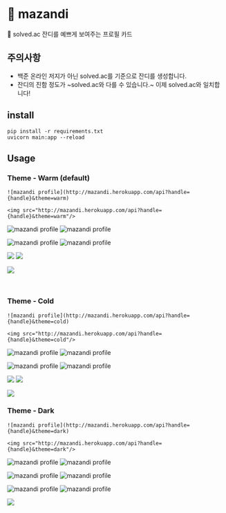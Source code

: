 # 🌱 mazandi
🌱 solved.ac 잔디를 예쁘게 보여주는 프로필 카드

## 주의사항
- 백준 온라인 저지가 아닌 solved.ac를 기준으로 잔디를 생성합니다.
- 잔디의 진함 정도가 ~solved.ac와 다를 수 있습니다.~ 이제 solved.ac와 일치합니다!

## install
```
pip install -r requirements.txt
uvicorn main:app --reload
```

## Usage
### Theme - Warm (default)
```
![mazandi profile](http://mazandi.herokuapp.com/api?handle={handle}&theme=warm)
```
```
<img src="http://mazandi.herokuapp.com/api?handle={handle}&theme=warm"/>
```

![mazandi profile](http://mazandi.herokuapp.com/api?handle=djs100201)
![mazandi profile](http://mazandi.herokuapp.com/api/random?tier=platinum&theme=warm)

![mazandi profile](http://mazandi.herokuapp.com/api?handle=ohhamma)
![mazandi profile](http://mazandi.herokuapp.com/api?handle=pichulia)

![](https://github.com/mazassumnida/mazandi/blob/main/readme_images/bronze_warm.svg)
![](https://github.com/mazassumnida/mazandi/blob/main/readme_images/silver_warm.svg)

![](http://mazandi.herokuapp.com/api?handle=Lawali)

<br/>

### Theme - Cold
```
![mazandi profile](http://mazandi.herokuapp.com/api?handle={handle}&theme=cold)
```
```
<img src="http://mazandi.herokuapp.com/api?handle={handle}&theme=cold"/>
```
![mazandi profile](http://mazandi.herokuapp.com/api?handle=swoon&theme=cold)
![mazandi profile](http://mazandi.herokuapp.com/api/random?tier=platinum&theme=cold)

![mazandi profile](http://mazandi.herokuapp.com/api?handle=ohhamma&theme=cold)
![mazandi profile](http://mazandi.herokuapp.com/api?handle=pichulia&theme=cold)

![](https://github.com/mazassumnida/mazandi/blob/main/readme_images/bronze_cold.svg)
![](https://github.com/mazassumnida/mazandi/blob/main/readme_images/silver_cold.svg)


![](http://mazandi.herokuapp.com/api?handle=jhnah917&theme=cold)


### Theme - Dark
```
![mazandi profile](http://mazandi.herokuapp.com/api?handle={handle}&theme=dark)
```
```
<img src="http://mazandi.herokuapp.com/api?handle={handle}&theme=dark"/>
```
![mazandi profile](http://mazandi.herokuapp.com/api/random?tier=diamond&theme=dark)
![mazandi profile](http://mazandi.herokuapp.com/api/random?tier=platinum&theme=dark)

![mazandi profile](http://mazandi.herokuapp.com/api?handle=ohhamma&theme=dark)
![mazandi profile](http://mazandi.herokuapp.com/api?handle=pichulia&theme=dark)

![mazandi profile](http://mazandi.herokuapp.com/api/random?tier=silver&theme=dark)
![mazandi profile](http://mazandi.herokuapp.com/api/random?tier=bronze&theme=dark)

![](http://mazandi.herokuapp.com/api?handle=jhnah917&theme=dark)
